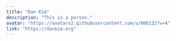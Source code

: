```yaml
---
title: "Dan Kim"
description: "This is a person."
avatar: "https://avatars2.githubusercontent.com/u/806132?v=4"
link: "https://dankim.org"
---
```


